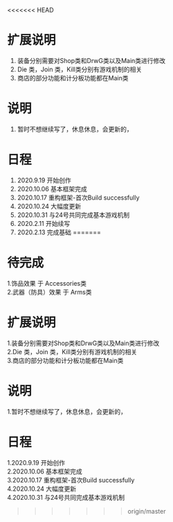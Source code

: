 <<<<<<< HEAD
# 扩展说明
1. 装备分别需要对Shop类和DrwG类以及Main类进行修改
2. Die 类，Join 类，Kill类分别有游戏机制的相关
3. 商店的部分功能和计分板功能都在Main类
# 说明
1. 暂时不想继续写了，休息休息，会更新的，
# 日程
1. 2020.9.19 开始创作
2. 2020.10.06 基本框架完成
3. 2020.10.17 重构框架-首次Build successfully
4. 2020.10.24 大幅度更新
5. 2020.10.31 与24号共同完成基本游戏机制
6. 2020.2.11 开始续写
7. 2020.2.13 完成基础
=======
# 待完成
1.饰品效果 于 Accessories类<br>
2.武器（防具）效果 于 Arms类<br>
# 扩展说明
1.装备分别需要对Shop类和DrwG类以及Main类进行修改<br>
2.Die 类，Join 类，Kill类分别有游戏机制的相关<br>
3.商店的部分功能和计分板功能都在Main类
# 说明
1.暂时不想继续写了，休息休息，会更新的，
# 日程
1.2020.9.19 开始创作<br>
2.2020.10.06 基本框架完成<br>
3.2020.10.17 重构框架-首次Build successfully<br>
4.2020.10.24 大幅度更新<br>
4.2020.10.31 与24号共同完成基本游戏机制<br>
>>>>>>> origin/master
